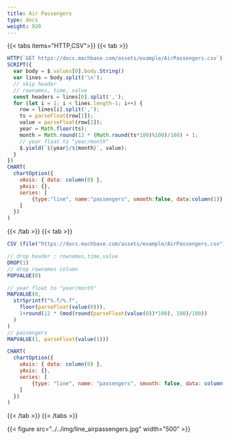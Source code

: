 ```yaml
---
title: Air Passengers
type: docs
weight: 920
---
```


{{< tabs items="HTTP,CSV">}}
{{< tab >}}
```js {linenos=table,linenostart=1}
HTTP(`GET https://docs.machbase.com/assets/example/AirPassengers.csv`)
SCRIPT({
  var body = $.values[0].body.String()
  var lines = body.split('\n');
  // skip header
  // rownames, time, value
  const headers = lines[0].split(','); 
  for (let i = 1; i < lines.length-1; i++) {
    row = lines[i].split(',');
    ts = parseFloat(row[1]);
    value = parseFloat(row[2]);
    year = Math.floor(ts);
    month = Math.round(12 * (Math.round(ts*100)%100)/100) + 1;
    // year float to "year/month"
    $.yield(`${year}/${month}`, value);
  }
})
CHART(
  chartOption({
    xAxis: { data: column(0) },
    yAxis: {},
    series: [
        {type:"line", name:"passengers", smooth:false, data:column(1)}
    ]
  })
)
```
{{< /tab >}}
{{< tab >}}

```js {{linenos=table,linenostart=1}}
CSV (file("https://docs.machbase.com/assets/example/AirPassengers.csv"))

// drop header : rownames,time,value
DROP(1) 
// drop rownames column
POPVALUE(0)

// year float to "year/month"
MAPVALUE(0,
  strSprintf("%.f/%.f",
    floor(parseFloat(value(0))),
    1+round(12 * (mod(round(parseFloat(value(0))*100), 100)/100)) 
  )
)
// passengers
MAPVALUE(1, parseFloat(value(1)))

CHART(
  chartOption({
    xAxis: { data: column(0) },
    yAxis: {},
    series: [
        {type: "line", name: "passengers", smooth: false, data: column(1)}
    ]
  })
)
```

{{< /tab >}}
{{< /tabs >}}

{{< figure src="../../img/line_airpassengers.jpg" width="500" >}}
